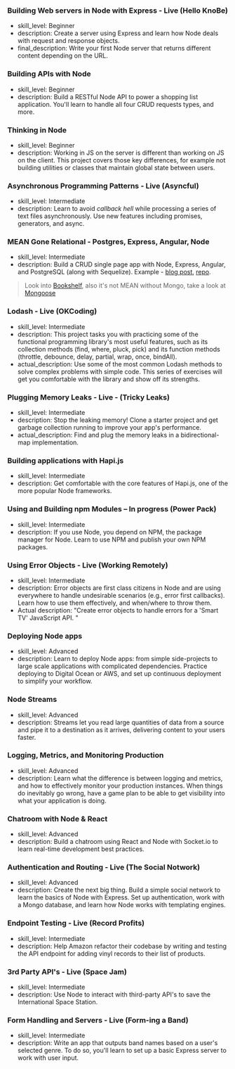 ### Building Web servers in Node with Express - Live (Hello KnoBe)
- skill_level:  Beginner
- description:  Create a server using Express and learn how Node deals with request and response objects.
- final_description: Write your first Node server that returns different content depending on the URL.

### Building APIs with Node
- skill_level:  Beginner
- description:  Build a RESTful Node API to power a shopping list application. You'll learn to handle all four CRUD requests types, and more.

### Thinking in Node
- skill_level:  Beginner
- description:  Working in JS on the server is different than working on JS on the client. This project covers those key differences, for example not building utilities or classes that maintain global state between users.

### Asynchronous Programming Patterns - Live (Asyncful)
- skill_level:  Intermediate
- description:  Learn to avoid _callback hell_ while processing a series of text files asynchronously. Use new features including promises, generators, and async.

### MEAN Gone Relational - Postgres, Express, Angular, Node
- skill_level:  Intermediate
- description:  Build a CRUD single page app with Node, Express, Angular, and PostgreSQL (along with Sequelize). Example - [blog post](http://mherman.org/blog/2015/02/12/postgresql-and-nodejs), [repo](https://github.com/mjhea0/node-postgres-todo).
> Look into [Bookshelf](http://bookshelfjs.org/), also it's not MEAN without Mongo, take a look at [Mongoose](http://mongoosejs.com/)

### Lodash - Live (OKCoding)
- skill_level:  Intermediate
- description:  This project tasks you with practicing some of the functional programming library's most useful features, such as its collection methods (find, where, pluck, pick) and its function methods (throttle, debounce, delay, partial, wrap, once, bindAll).
- actual_description: Use some of the most common Lodash methods to solve complex problems with simple code. This series of exercises will get you comfortable with the library and show off its strengths.

### Plugging Memory Leaks - Live - (Tricky Leaks)
- skill_level:  Intermediate
- description:  Stop the leaking memory! Clone a starter project and get garbage collection running to improve your app's performance.
- actual_description: Find and plug the memory leaks in a bidirectional-map implementation.

### Building applications with Hapi.js
- skill_level:  Intermediate
- description:  Get comfortable with the core features of Hapi.js, one of the more popular Node frameworks.

### Using and Building npm Modules – In progress (Power Pack)
- skill_level:  Intermediate
- description:  If you use Node, you depend on NPM, the package manager for Node. Learn to use NPM and publish your own NPM packages.

### Using Error Objects - Live (Working Remotely)
- skill_level:  Intermediate
- description:  Error objects are first class citizens in Node and are using everywhere to handle undesirable scenarios (e.g., error first callbacks). Learn how to use them effectively, and when/where to throw them.
- Actual description: "Create error objects to handle errors for a 'Smart TV' JavaScript API. "

### Deploying Node apps
- skill_level:  Advanced
- description:  Learn to deploy Node apps: from simple side-projects to large scale applications with complicated dependencies. Practice deploying to Digital Ocean or AWS, and set up continuous deployment to simplify your workflow.

### Node Streams
- skill_level:  Advanced
- description:  Streams let you read large quantities of data from a source and pipe it to a destination as it arrives, delivering content to your users faster.

### Logging, Metrics, and Monitoring Production
- skill_level:  Advanced
- description:  Learn what the difference is between logging and metrics, and how to effectively monitor your production instances. When things do inevitably go wrong, have a game plan to be able to get visibility into what your application is doing.

### Chatroom with Node & React
- skill_level:  Advanced
- description:  Build a chatroom using React and Node with Socket.io to learn real-time development best practices.

### Authentication and Routing - Live (The Social Notwork)
- skill_level:  Advanced
- description:  Create the next big thing. Build a simple social network to learn the basics of Node with Express. Set up authentication, work with a Mongo database, and learn how Node works with templating engines.

### Endpoint Testing - Live (Record Profits)
- skill_level:  Intermediate
- description:  Help Amazon refactor their codebase by writing and testing the API endpoint for adding vinyl records to their list of products.

### 3rd Party API's - Live (Space Jam)
- skill_level:  Intermediate
- description:  Use Node to interact with third-party API's to save the International Space Station.

### Form Handling and Servers - Live (Form-ing a Band)
- skill_level:  Intermediate
- description:  Write an app that outputs band names based on a user's selected genre. To do so, you'll learn to set up a basic Express server to work with user input.

